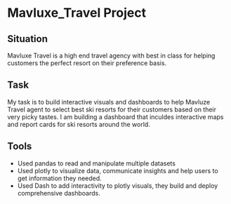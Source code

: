 # Mavluxe_Travel Project

## Situation
Mavluxe Travel is a high end travel agency with best in class for helping customers the perfect resort on their preference basis. 

## Task
My task is to build interactive visuals and dashboards to help Mavluze Travel agent to select best ski resorts for their customers based on their very picky tastes. I am building a dashboard that inculdes interactive maps and report cards for ski resorts around the world. 

## Tools
- Used pandas to read and manipulate multiple datasets
- Used plotly to visualize data, communicate insights and help users to get information they needed.
- Used Dash to add interactivity to plotly visuals, they build and deploy comprehensive dashboards.
